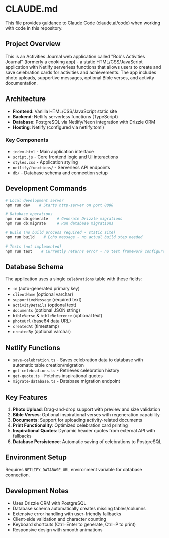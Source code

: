 # CLAUDE.md

This file provides guidance to Claude Code (claude.ai/code) when working with code in this repository.

## Project Overview

This is an Activities Journal web application called "Rob's Activities Journal" (formerly a cooking app) - a static HTML/CSS/JavaScript application with Netlify serverless functions that allows users to create and save celebration cards for activities and achievements. The app includes photo uploads, supportive messages, optional Bible verses, and activity documentation.

## Architecture

- **Frontend**: Vanilla HTML/CSS/JavaScript static site
- **Backend**: Netlify serverless functions (TypeScript)
- **Database**: PostgreSQL via Netlify/Neon integration with Drizzle ORM
- **Hosting**: Netlify (configured via netlify.toml)

### Key Components

- `index.html` - Main application interface
- `script.js` - Core frontend logic and UI interactions
- `styles.css` - Application styling
- `netlify/functions/` - Serverless API endpoints
- `db/` - Database schema and connection setup

## Development Commands

```bash
# Local development server
npm run dev    # Starts http-server on port 8888

# Database operations
npm run db:generate    # Generate Drizzle migrations
npm run db:migrate     # Run database migrations

# Build (no build process required - static site)
npm run build    # Echo message - no actual build step needed

# Tests (not implemented)
npm run test    # Currently returns error - no test framework configured
```

## Database Schema

The application uses a single `celebrations` table with these fields:
- `id` (auto-generated primary key)
- `clientName` (optional varchar)
- `supportiveMessage` (required text)
- `activityDetails` (optional text)
- `documents` (optional JSON string)
- `bibleVerse` & `bibleReference` (optional text)
- `photoUrl` (base64 data URL)
- `createdAt` (timestamp)
- `createdBy` (optional varchar)

## Netlify Functions

- `save-celebration.ts` - Saves celebration data to database with automatic table creation/migration
- `get-celebrations.ts` - Retrieves celebration history
- `get-quote.ts` - Fetches inspirational quotes
- `migrate-database.ts` - Database migration endpoint

## Key Features

1. **Photo Upload**: Drag-and-drop support with preview and size validation
2. **Bible Verses**: Optional inspirational verses with regeneration capability
3. **Documents**: Support for uploading activity-related documents
4. **Print Functionality**: Optimized celebration card printing
5. **Inspirational Quotes**: Dynamic header quotes from external API with fallbacks
6. **Database Persistence**: Automatic saving of celebrations to PostgreSQL

## Environment Setup

Requires `NETLIFY_DATABASE_URL` environment variable for database connection.

## Development Notes

- Uses Drizzle ORM with PostgreSQL
- Database schema automatically creates missing tables/columns
- Extensive error handling with user-friendly fallbacks
- Client-side validation and character counting
- Keyboard shortcuts (Ctrl+Enter to generate, Ctrl+P to print)
- Responsive design with smooth animations